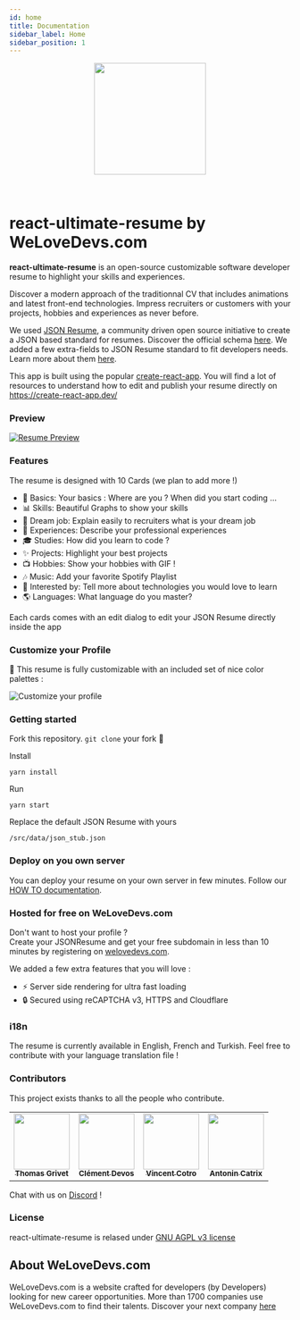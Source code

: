 ```yaml
---
id: home
title: Documentation
sidebar_label: Home
sidebar_position: 1
---
```



<p align="center">
  <img src="https://cdn.filestackcontent.com/compress/fyFHRMfCRL2xhwCVtx0F" width="200" />
</p>

<br />

# react-ultimate-resume by WeLoveDevs.com
**react-ultimate-resume** is an open-source customizable software developer resume to highlight your skills and experiences.

Discover a modern approach of the traditionnal CV that includes animations and latest front-end technologies. Impress recruiters or customers with your projects, hobbies and experiences as never before.

We used [JSON Resume](https://github.com/jsonresume), a community driven open source initiative to create a JSON based standard for resumes.
Discover the official schema [here](https://jsonresume.org/schema/).
We added a few extra-fields to JSON Resume standard to fit developers needs. Learn more about them [here](#json-resume-extra-fields).

This app is built using the popular [create-react-app](https://github.com/facebook/create-react-app). You will find a lot of resources to understand how to edit and publish your resume directly on https://create-react-app.dev/


### Preview

[![Resume Preview](https://cdn.filestackcontent.com/compress/resize=width:500/rfXY8TNARdao9DdQSaJe)](https://vincent-cotro.welovedevs.com)

### Features

The resume is designed with 10 Cards (we plan to add more !)
- 🙂 Basics: Your basics : Where are you ? When did you start coding ...
- 📊 Skills: Beautiful Graphs to show your skills
- 💼 Dream job: Explain easily to recruiters what is your dream job
- 💾 Experiences: Describe your professional experiences
- 🎓 Studies: How did you learn to code ?
- ✨ Projects: Highlight your best projects
- 📺 Hobbies: Show your hobbies with GIF !
- 🎶 Music: Add your favorite Spotify Playlist
- 🔭 Interested by: Tell more about technologies you would love to learn
- 🌎 Languages: What language do you master?

Each cards comes with an edit dialog to edit your JSON Resume directly inside the app


### Customize your Profile

🎨 This resume is fully customizable with an included set of nice color palettes :

![Customize your profile](https://cdn.filestackcontent.com/compress/uQLHC4eTRKuJ24NoJNkS)


### Getting started

Fork this repository. `git clone` your fork 💪

Install

```
yarn install
```

Run

```
yarn start
```

Replace the default JSON Resume with yours
```
/src/data/json_stub.json
```

### Deploy on you own server

You can deploy your resume on your own server in few minutes. Follow our [HOW TO documentation](04-Deploy/deploy-fork.md). 

### Hosted for free on WeLoveDevs.com

Don't want to host your profile ?  
Create your JSONResume and get your free subdomain in less than 10 minutes by registering on [welovedevs.com](https://welovedevs.com/app/register_developer).

We added a few extra features that you will love :
- ⚡ Server side rendering for ultra fast loading
- 🔒 Secured using reCAPTCHA v3, HTTPS and Cloudflare


### i18n

The resume is currently available in English, French and Turkish. Feel free to contribute with your language translation file !   

### Contributors
This project exists thanks to all the people who contribute.
<table>
  <tr>
<td align="center"><a href="https://github.com/thomasgrivet"><img src="https://avatars.githubusercontent.com/u/18561703?v=3" width="100px;" alt=""/><br /><sub><b>Thomas Grivet</b></sub></a><br /></td>
<td align="center"><a href="https://github.com/clementdevos"><img src="https://avatars.githubusercontent.com/u/5870982?v=3" width="100px;" alt=""/><br /><sub><b>Clément Devos</b></sub></a><br /></td>
<td align="center"><a href="https://github.com/VincentCtr"><img src="https://avatars.githubusercontent.com/u/9655206?v=3" width="100px;" alt=""/><br /><sub><b>Vincent Cotro</b></sub></a><br /></td>
<td align="center"><a href="https://github.com/catrx"><img src="https://avatars.githubusercontent.com/u/6273310?v=3" width="100px;" alt=""/><br /><sub><b>Antonin Catrix</b></sub></a><br /></td>
  </tr>
 </table>

Chat with us on [Discord](https://discord.gg/udbbbAq) !


 ### License

react-ultimate-resume is relased under [GNU AGPL v3 license](https://github.com/welovedevs/developer-profile/blob/master/LICENSE.md)



## About WeLoveDevs.com
WeLoveDevs.com is a website crafted for developers (by Developers) looking for new career opportunities.
More than 1700 companies use WeLoveDevs.com to find their talents.
Discover your next company [here](https://welovedevs.com/app/companies)
